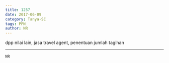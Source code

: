 ```yaml
---
title: 1257
date: 2017-06-09
category: Tanya-SC
tags: PPN
author: NR
---
```


dpp nilai lain, jasa travel agent, penentuan jumlah tagihan

---



`NR`
